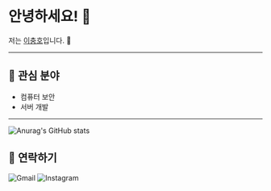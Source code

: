 # 안녕하세요! 👋

저는 [이충호](https://github.com/cchh0204)입니다. 🌱

---

## 🚀 관심 분야
- 컴퓨터 보안
- 서버 개발

---
![Anurag's GitHub stats](https://github-readme-stats.vercel.app/api?username=cchh0204&show_icons=true&theme=radical)

## 💬 연락하기
 ![Gmail](https://img.shields.io/badge/Gmail-D14836?style=for-the-badge&logo=gmail&logoColor=white) 
 ![Instagram](https://img.shields.io/badge/Instagram-%23E4405F.svg?style=for-the-badge&logo=Instagram&logoColor=white) 
  

